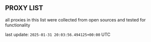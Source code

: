 ## PROXY LIST

all proxies in this list were collected from open sources and tested for functionality

last update: `2025-01-31 20:03:56.494125+00:00` UTC